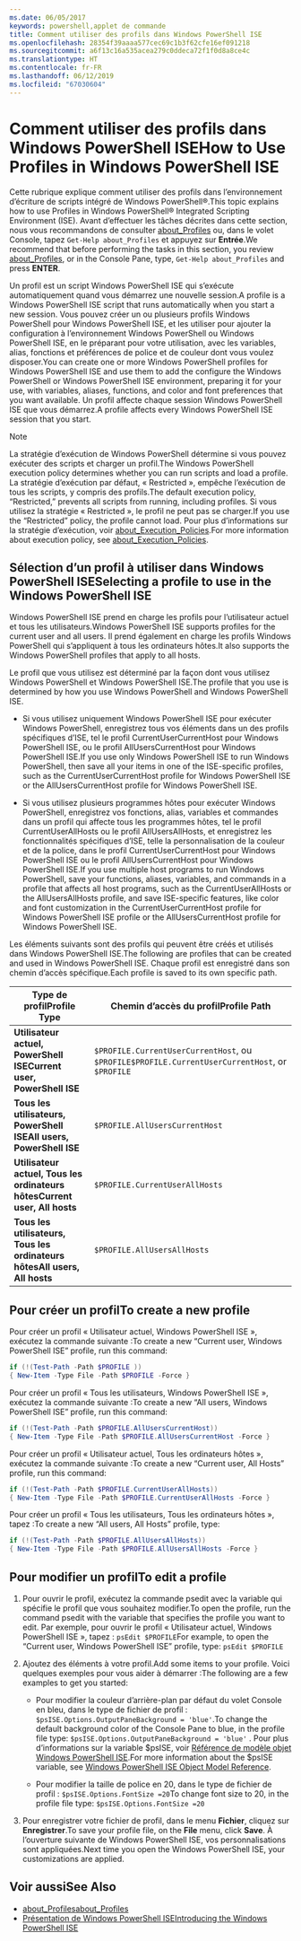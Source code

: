 ```yaml
---
ms.date: 06/05/2017
keywords: powershell,applet de commande
title: Comment utiliser des profils dans Windows PowerShell ISE
ms.openlocfilehash: 28354f39aaaa577cec69c1b3f62cfe16ef091218
ms.sourcegitcommit: a6f13c16a535acea279c0ddeca72f1f0d8a8ce4c
ms.translationtype: HT
ms.contentlocale: fr-FR
ms.lasthandoff: 06/12/2019
ms.locfileid: "67030604"
---
```

# <a name="how-to-use-profiles-in-windows-powershell-ise"></a><span data-ttu-id="2695c-103">Comment utiliser des profils dans Windows PowerShell ISE</span><span class="sxs-lookup"><span data-stu-id="2695c-103">How to Use Profiles in Windows PowerShell ISE</span></span>

<span data-ttu-id="2695c-104">Cette rubrique explique comment utiliser des profils dans l’environnement d’écriture de scripts intégré de Windows PowerShell®.</span><span class="sxs-lookup"><span data-stu-id="2695c-104">This topic explains how to use Profiles in Windows PowerShell® Integrated Scripting Environment (ISE).</span></span> <span data-ttu-id="2695c-105">Avant d’effectuer les tâches décrites dans cette section, nous vous recommandons de consulter [about_Profiles](/powershell/module/microsoft.powershell.core/about/about_profiles) ou, dans le volet Console, tapez `Get-Help about_Profiles` et appuyez sur **Entrée**.</span><span class="sxs-lookup"><span data-stu-id="2695c-105">We recommend that before performing the tasks in this section, you review [about_Profiles](/powershell/module/microsoft.powershell.core/about/about_profiles), or in the Console Pane, type, `Get-Help about_Profiles` and press **ENTER**.</span></span>

<span data-ttu-id="2695c-106">Un profil est un script Windows PowerShell ISE qui s’exécute automatiquement quand vous démarrez une nouvelle session.</span><span class="sxs-lookup"><span data-stu-id="2695c-106">A profile is a Windows PowerShell ISE script that runs automatically when you start a new session.</span></span>  <span data-ttu-id="2695c-107">Vous pouvez créer un ou plusieurs profils Windows PowerShell pour Windows PowerShell ISE, et les utiliser pour ajouter la configuration à l’environnement Windows PowerShell ou Windows PowerShell ISE, en le préparant pour votre utilisation, avec les variables, alias, fonctions et préférences de police et de couleur dont vous voulez disposer.</span><span class="sxs-lookup"><span data-stu-id="2695c-107">You can create one or more Windows PowerShell profiles for Windows PowerShell ISE and use them to add the configure the Windows PowerShell or Windows PowerShell ISE environment, preparing it for your use, with variables, aliases, functions, and color and font preferences that you want available.</span></span> <span data-ttu-id="2695c-108">Un profil affecte chaque session Windows PowerShell ISE que vous démarrez.</span><span class="sxs-lookup"><span data-stu-id="2695c-108">A profile affects every Windows PowerShell ISE session that you start.</span></span>

> [!NOTE]
> <span data-ttu-id="2695c-109">La stratégie d’exécution de Windows PowerShell détermine si vous pouvez exécuter des scripts et charger un profil.</span><span class="sxs-lookup"><span data-stu-id="2695c-109">The Windows PowerShell execution policy determines whether you can run scripts and load a profile.</span></span> <span data-ttu-id="2695c-110">La stratégie d’exécution par défaut, « Restricted », empêche l’exécution de tous les scripts, y compris des profils.</span><span class="sxs-lookup"><span data-stu-id="2695c-110">The default execution policy, “Restricted,” prevents all scripts from running, including profiles.</span></span> <span data-ttu-id="2695c-111">Si vous utilisez la stratégie « Restricted », le profil ne peut pas se charger.</span><span class="sxs-lookup"><span data-stu-id="2695c-111">If you use the “Restricted” policy, the profile cannot load.</span></span> <span data-ttu-id="2695c-112">Pour plus d’informations sur la stratégie d’exécution, voir [about_Execution_Policies](/powershell/module/microsoft.powershell.core/about/about_execution_policies).</span><span class="sxs-lookup"><span data-stu-id="2695c-112">For more information about execution policy, see [about_Execution_Policies](/powershell/module/microsoft.powershell.core/about/about_execution_policies).</span></span>

## <a name="selecting-a-profile-to-use-in-the-windows-powershell-ise"></a><span data-ttu-id="2695c-113">Sélection d’un profil à utiliser dans Windows PowerShell ISE</span><span class="sxs-lookup"><span data-stu-id="2695c-113">Selecting a profile to use in the Windows PowerShell ISE</span></span>

<span data-ttu-id="2695c-114">Windows PowerShell ISE prend en charge les profils pour l’utilisateur actuel et tous les utilisateurs.</span><span class="sxs-lookup"><span data-stu-id="2695c-114">Windows PowerShell ISE supports profiles for the current user and all users.</span></span> <span data-ttu-id="2695c-115">Il prend également en charge les profils Windows PowerShell qui s’appliquent à tous les ordinateurs hôtes.</span><span class="sxs-lookup"><span data-stu-id="2695c-115">It also supports the Windows PowerShell profiles that apply to all hosts.</span></span>

<span data-ttu-id="2695c-116">Le profil que vous utilisez est déterminé par la façon dont vous utilisez Windows PowerShell et Windows PowerShell ISE.</span><span class="sxs-lookup"><span data-stu-id="2695c-116">The profile that you use is determined by how you use Windows PowerShell and Windows PowerShell ISE.</span></span>

- <span data-ttu-id="2695c-117">Si vous utilisez uniquement Windows PowerShell ISE pour exécuter Windows PowerShell, enregistrez tous vos éléments dans un des profils spécifiques d’ISE, tel le profil CurrentUserCurrentHost pour Windows PowerShell ISE, ou le profil AllUsersCurrentHost pour Windows PowerShell ISE.</span><span class="sxs-lookup"><span data-stu-id="2695c-117">If you use only Windows PowerShell ISE to run Windows PowerShell, then save all your items in one of the ISE-specific profiles, such as the CurrentUserCurrentHost profile for Windows PowerShell ISE or the AllUsersCurrentHost profile for Windows PowerShell ISE.</span></span>

- <span data-ttu-id="2695c-118">Si vous utilisez plusieurs programmes hôtes pour exécuter Windows PowerShell, enregistrez vos fonctions, alias, variables et commandes dans un profil qui affecte tous les programmes hôtes, tel le profil CurrentUserAllHosts ou le profil AllUsersAllHosts, et enregistrez les fonctionnalités spécifiques d’ISE, telle la personnalisation de la couleur et de la police, dans le profil CurrentUserCurrentHost pour Windows PowerShell ISE ou le profil AllUsersCurrentHost pour Windows PowerShell ISE.</span><span class="sxs-lookup"><span data-stu-id="2695c-118">If you use multiple host programs to run Windows PowerShell, save your functions, aliases, variables, and commands in a profile that affects all host programs, such as the CurrentUserAllHosts or the AllUsersAllHosts profile, and save ISE-specific features, like color and font customization in the CurrentUserCurrentHost profile for Windows PowerShell ISE profile or the AllUsersCurrentHost profile for Windows PowerShell ISE.</span></span>

<span data-ttu-id="2695c-119">Les éléments suivants sont des profils qui peuvent être créés et utilisés dans Windows PowerShell ISE.</span><span class="sxs-lookup"><span data-stu-id="2695c-119">The following are profiles that can be created and used in Windows PowerShell ISE.</span></span> <span data-ttu-id="2695c-120">Chaque profil est enregistré dans son chemin d’accès spécifique.</span><span class="sxs-lookup"><span data-stu-id="2695c-120">Each profile is saved to its own specific path.</span></span>

| <span data-ttu-id="2695c-121">Type de profil</span><span class="sxs-lookup"><span data-stu-id="2695c-121">Profile Type</span></span> | <span data-ttu-id="2695c-122">Chemin d’accès du profil</span><span class="sxs-lookup"><span data-stu-id="2695c-122">Profile Path</span></span> |
| --- | --- |
| <span data-ttu-id="2695c-123">**Utilisateur actuel, PowerShell ISE**</span><span class="sxs-lookup"><span data-stu-id="2695c-123">**Current user, PowerShell ISE**</span></span>| <span data-ttu-id="2695c-124">`$PROFILE.CurrentUserCurrentHost`, ou `$PROFILE`</span><span class="sxs-lookup"><span data-stu-id="2695c-124">`$PROFILE.CurrentUserCurrentHost`, or `$PROFILE`</span></span> |
| <span data-ttu-id="2695c-125">**Tous les utilisateurs, PowerShell ISE**</span><span class="sxs-lookup"><span data-stu-id="2695c-125">**All users, PowerShell ISE**</span></span>| `$PROFILE.AllUsersCurrentHost` |
| <span data-ttu-id="2695c-126">**Utilisateur actuel, Tous les ordinateurs hôtes**</span><span class="sxs-lookup"><span data-stu-id="2695c-126">**Current user, All hosts**</span></span>| `$PROFILE.CurrentUserAllHosts` |
| <span data-ttu-id="2695c-127">**Tous les utilisateurs, Tous les ordinateurs hôtes**</span><span class="sxs-lookup"><span data-stu-id="2695c-127">**All users, All hosts**</span></span> | `$PROFILE.AllUsersAllHosts` |

## <a name="to-create-a-new-profile"></a><span data-ttu-id="2695c-128">Pour créer un profil</span><span class="sxs-lookup"><span data-stu-id="2695c-128">To create a new profile</span></span>

<span data-ttu-id="2695c-129">Pour créer un profil « Utilisateur actuel, Windows PowerShell ISE », exécutez la commande suivante :</span><span class="sxs-lookup"><span data-stu-id="2695c-129">To create a new “Current user, Windows PowerShell ISE” profile, run this command:</span></span>

```powershell
if (!(Test-Path -Path $PROFILE ))
{ New-Item -Type File -Path $PROFILE -Force }
```

<span data-ttu-id="2695c-130">Pour créer un profil « Tous les utilisateurs, Windows PowerShell ISE », exécutez la commande suivante :</span><span class="sxs-lookup"><span data-stu-id="2695c-130">To create a new “All users, Windows PowerShell ISE” profile, run this command:</span></span>

```powershell
if (!(Test-Path -Path $PROFILE.AllUsersCurrentHost))
{ New-Item -Type File -Path $PROFILE.AllUsersCurrentHost -Force }
```

<span data-ttu-id="2695c-131">Pour créer un profil « Utilisateur actuel, Tous les ordinateurs hôtes », exécutez la commande suivante :</span><span class="sxs-lookup"><span data-stu-id="2695c-131">To create a new “Current user, All Hosts” profile, run this command:</span></span>

```powershell
if (!(Test-Path -Path $PROFILE.CurrentUserAllHosts))
{ New-Item -Type File -Path $PROFILE.CurrentUserAllHosts -Force }
```

<span data-ttu-id="2695c-132">Pour créer un profil « Tous les utilisateurs, Tous les ordinateurs hôtes », tapez :</span><span class="sxs-lookup"><span data-stu-id="2695c-132">To create a new “All users, All Hosts” profile, type:</span></span>

```powershell
if (!(Test-Path -Path $PROFILE.AllUsersAllHosts))
{ New-Item -Type File -Path $PROFILE.AllUsersAllHosts -Force }
```

## <a name="to-edit-a-profile"></a><span data-ttu-id="2695c-133">Pour modifier un profil</span><span class="sxs-lookup"><span data-stu-id="2695c-133">To edit a profile</span></span>

1. <span data-ttu-id="2695c-134">Pour ouvrir le profil, exécutez la commande psedit avec la variable qui spécifie le profil que vous souhaitez modifier.</span><span class="sxs-lookup"><span data-stu-id="2695c-134">To open the profile, run the command psedit with the variable that specifies the profile you want to edit.</span></span> <span data-ttu-id="2695c-135">Par exemple, pour ouvrir le profil « Utilisateur actuel, Windows PowerShell ISE », tapez : `psEdit $PROFILE`</span><span class="sxs-lookup"><span data-stu-id="2695c-135">For example, to open the “Current user, Windows PowerShell ISE” profile, type: `psEdit $PROFILE`</span></span>

2. <span data-ttu-id="2695c-136">Ajoutez des éléments à votre profil.</span><span class="sxs-lookup"><span data-stu-id="2695c-136">Add some items to your profile.</span></span> <span data-ttu-id="2695c-137">Voici quelques exemples pour vous aider à démarrer :</span><span class="sxs-lookup"><span data-stu-id="2695c-137">The following are a few examples to get you started:</span></span>

   - <span data-ttu-id="2695c-138">Pour modifier la couleur d’arrière-plan par défaut du volet Console en bleu, dans le type de fichier de profil : `$psISE.Options.OutputPaneBackground = 'blue'`.</span><span class="sxs-lookup"><span data-stu-id="2695c-138">To change the default background color of the Console Pane to blue, in the profile file type: `$psISE.Options.OutputPaneBackground = 'blue'` .</span></span> <span data-ttu-id="2695c-139">Pour plus d’informations sur la variable $psISE, voir [Référence de modèle objet Windows PowerShell ISE](object-model/The-ISE-Object-Model-Hierarchy.md).</span><span class="sxs-lookup"><span data-stu-id="2695c-139">For more information about the $psISE variable, see [Windows PowerShell ISE Object Model Reference](object-model/The-ISE-Object-Model-Hierarchy.md).</span></span>

   - <span data-ttu-id="2695c-140">Pour modifier la taille de police en 20, dans le type de fichier de profil : `$psISE.Options.FontSize =20`</span><span class="sxs-lookup"><span data-stu-id="2695c-140">To change font size to 20, in the profile file type: `$psISE.Options.FontSize =20`</span></span>

3. <span data-ttu-id="2695c-141">Pour enregistrer votre fichier de profil, dans le menu **Fichier**, cliquez sur **Enregistrer**.</span><span class="sxs-lookup"><span data-stu-id="2695c-141">To save your profile file, on the **File** menu, click **Save**.</span></span> <span data-ttu-id="2695c-142">À l’ouverture suivante de Windows PowerShell ISE, vos personnalisations sont appliquées.</span><span class="sxs-lookup"><span data-stu-id="2695c-142">Next time you open the Windows PowerShell ISE, your customizations are applied.</span></span>

## <a name="see-also"></a><span data-ttu-id="2695c-143">Voir aussi</span><span class="sxs-lookup"><span data-stu-id="2695c-143">See Also</span></span>

- [<span data-ttu-id="2695c-144">about_Profiles</span><span class="sxs-lookup"><span data-stu-id="2695c-144">about_Profiles</span></span>](/powershell/module/microsoft.powershell.core/about/about_profiles)
- [<span data-ttu-id="2695c-145">Présentation de Windows PowerShell ISE</span><span class="sxs-lookup"><span data-stu-id="2695c-145">Introducing the Windows PowerShell ISE</span></span>](Introducing-the-Windows-PowerShell-ISE.md)
